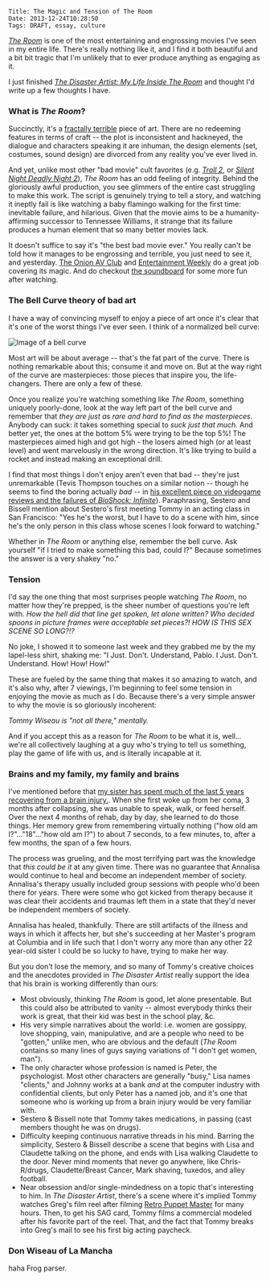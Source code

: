     Title: The Magic and Tension of The Room
    Date: 2013-12-24T10:28:50
    Tags: DRAFT, essay, culture

[_The Room_][1] is one of the most entertaining and engrossing movies I've seen
in my entire life. There's really nothing like it, and I find it both beautiful
and a bit bit tragic that I'm unlikely that to ever produce anything as engaging
as it.

I just finished [_The Disaster Artist: My Life Inside The Room_][2] and thought
I'd write up a few thoughts I have.

<!-- more -->

### What is _The Room_?

Succinctly, it's a [fractally terrible][3] piece of art. There are no redeeming
features in terms of craft -- the plot is inconsistent and hackneyed, the dialogue
and characters speaking it are inhuman, the design elements (set, costumes, sound
design) are divorced from any reality you've ever lived in.

And yet, unlike most other "bad movie" cult favorites (e.g. [_Troll 2_][5], or
[_Silent Night Deadly Night 2_][4]), _The Room_ has an odd feeling of integrity.
Behind the gloriously awful production, you see glimmers of the entire cast struggling
to make this work. The script is genuinely trying to tell a story, and watching it
ineptly fail is like watching a baby flamingo walking for the first time: inevitable
failure, and hilarious.  Given that the movie aims to be a humanity-affirming
successor to Tennessee Williams, it strange that its failure produces a human element
that so many better movies lack.

It doesn't suffice to say it's "the best bad movie ever." You really can't be
told how it manages to be engrossing and terrible, you just need to see it, and
yesterday. [The Onion AV Club][6] and [Entertainment Weekly][7] do a great job
covering its magic. And do checkout [the soundboard][8] for some more fun after
watching.

### The Bell Curve theory of bad art

I have a way of convincing myself to enjoy a piece of art once it's clear that
it's one of the worst things I've ever seen. I think of a normalized bell curve:

<img src="/img/2013/12/bellcurve.png" alt="Image of a bell curve" />

Most art will be about average -- that's the fat part of the curve. There is
nothing remarkable about this; consume it and move on. But at the way right of
the curve are masterpieces: those pieces that inspire you, the life-changers.
There are only a few of these.

Once you realize you're watching something like _The Room_, something
uniquely poorly-done, look at the way left part of the bell curve and remember
that _they are just as rare and hard to find as the masterpieces._ Anybody can
suck: it takes something special to _suck just that much._ And better yet, the
ones at the bottom 5% were trying to be the top 5%! The masterpieces aimed high
and got high - the losers aimed high (or at least level) and went marvelously in
the wrong direction. It's like trying to build a rocket and instead making an
exceptional drill.

I find that most things I don't enjoy aren't even that bad -- they're just
unremarkable (Tevis Thompson touches on a similar notion -- though he seems to
find the boring actually _bad_ -- in [his excellent piece on videogame reviews
and the failures of _BioShock: Infinite_][9]). Paraphrasing, Sestero and Bissell
mention about Sestero's first meeting Tommy in an acting class in San Francisco:
"Yes he's the worst, but I have to do a scene with him, since he's the only person
in this class whose scenes I look forward to watching."

Whether in _The Room_ or anything else, remember the bell curve. Ask yourself
"if I tried to make something this bad, could I?" Because sometimes the answer
is a very shakey "no."

### Tension

I'd say the one thing that most surprises people watching _The Room_, no matter
how they're prepped, is the sheer number of questions you're left with. _How the
hell did that line get spoken, let alone written? Who decided spoons in picture
frames were acceptable set pieces?! HOW IS THIS SEX SCENE SO LONG?!?_

No joke, I showed it to someone last week and they grabbed me by the my
lapel-less shirt, shaking me: "I Just. Don't. Understand, Pablo. I Just.
Don't. Understand. How! How! How!"

These are fueled by the same thing that makes it so amazing to watch, and it's
also why, after 7 viewings, I'm beginning to feel some tension in enjoying the
movie as much as I do. Because there's a very simple answer to why the movie is
so gloriously incoherent:

_Tommy Wiseau is "not all there," mentally._

And if you accept this as a reason for _The Room_ to be what it is, well... we're
all collectively laughing at a guy who's trying to tell us something, play the game
of life with us, and is literally incapable at it.

### Brains and my family, my family and brains

I've mentioned before that [my sister has spent much of the last 5 years recovering 
from a brain injury.][10]. When she first woke up from her coma, 3 months after
collapsing, she was unable to speak, walk, or feed herself. Over the next 4
months of rehab, day by day, she learned to do those things. Her memory grew from
remembering virtually nothing ("how old am I?"..."18"..."how old am I?") to
about 7 seconds, to a few minutes, to, after a few months, the span of a few
hours.

The process was grueling, and the most terrifying part was the knowledge that
_this could be it_ at any given time. There was no guarantee that Annalisa would
continue to heal and become an independent member of society. Annalisa's therapy
usually included group sessions with people who'd been there for years. There
were some who got kicked from therapy because it was clear their accidents and
traumas left them in a state that they'd never be independent members of
society.

Annalisa has healed, thankfully. There are still artifacts of the illness and
ways in which it affects her, but she's succeeding at her Master's program at
Columbia and in life such that I don't worry any more than any other 22 year-old
sister I could be so lucky to have, trying to make her way.

But you don't lose the memory, and so many of Tommy's creative choices and the
anecdotes provided in _The Disaster Artist_ really support the idea that his
brain is working differently than ours:

* Most obviously, thinking _The Room_ is good, let alone presentable. But this
  could also be attributed to vanity -- almost everybody thinks their work is great,
  that their kid was best in the school play, &c.
* His very simple narratives about the world: i.e. women are gossippy, love shopping,
  vain, manipulative, and are a people who need to be "gotten," unlike men, who
  are obvious and the default (_The Room_ contains so many lines of guys saying
  variations of "I don't get women, man").
* The only character whose profession is named is Peter, the psychologist. Most
  other characters are generally "busy," Lisa names "clients," and Johnny works
  at a bank _and_ at the computer industry with confidential clients, but only
  Peter has a named job, and it's one that someone who is working up from a
  brain injury would be very familiar with.
* Sestero & Bissell note that Tommy takes medications, in passing (cast members
  thought he was on drugs).
* Difficulty keeping continuous narrative threads in his mind. Barring the
  simplicity, Sestero & Bissell describe a scene that begins with Lisa and
  Claudette talking on the phone, and ends with Lisa walking Claudette to the
  door. Never mind moments that never go anywhere, like Chris-R/drugs,
  Claudette/Breast Cancer, Mark shaving, tuxedos, and alley football.
* Near obsession and/or single-mindedness on a topic that's interesting to him.
  In _The Disaster Artist_, there's a scene where it's implied Tommy watches
  Greg's film reel after filming [Retro Puppet Master][11] for many hours. Then,
  to get his SAG card, Tommy films a commercial modeled after his favorite part
  of the reel. That, and the fact that Tommy breaks into Greg's mail to see his
  first big acting paycheck.


### Don Wiseau of La Mancha

haha Frog parser.

   [1]: http://theroommovie.com/
   [2]: http://www.thedisasterartistbook.com/
   [3]: http://rationalwiki.org/wiki/Fractal_wrongness
   [4]: http://youtu.be/i7gIpuIVE3k
   [5]: http://youtu.be/gJHCc9MtKRQ
   [6]: http://www.avclub.com/article/ithe-roomi-25723
   [7]: http://www.ew.com/ew/article/0,,20246031,00.html
   [8]: http://theroomsoundboard.com/
   [9]: http://tevisthompson.com/on-videogame-reviews/
   [10]: http://www.bostonglobe.com/lifestyle/health-wellness/2013/05/26/when-brain-attacks-newly-discovered-disease-can-mimic-psychosis/dyixxnwdHJJIUITsNYJC3O/story.html
   [11]: http://en.wikipedia.org/wiki/Retro_Puppet_Master
